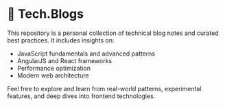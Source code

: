 # 📝 Tech.Blogs

This repository is a personal collection of technical blog notes and curated best practices. It includes insights on:

- JavaScript fundamentals and advanced patterns
- AngularJS and React frameworks
- Performance optimization
- Modern web architecture

Feel free to explore and learn from real-world patterns, experimental features, and deep dives into frontend technologies.
